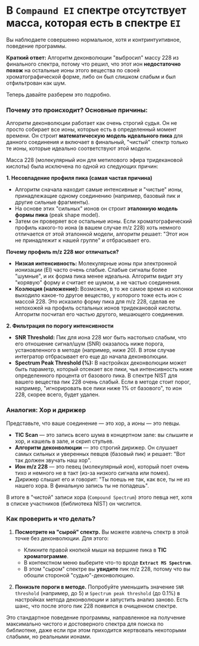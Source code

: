 # В `Compaund EI` спектре отсутствует масса, которая есть в спектре `EI`

Вы наблюдаете совершенно нормальное, хотя и контринтуитивное, поведение программы.

**Краткий ответ:** Алгоритм деконволюции "выбросил" массу 228 из финального спектра, потому что решил, что этот ион **недостаточно похож** на остальные ионы этого вещества по своей хроматографической форме, либо он был слишком слабым и был отфильтрован как шум.

Теперь давайте разберем это подробно.

### Почему это происходит? Основные причины:

Алгоритм деконволюции работает как очень строгий судья. Он не просто собирает все ионы, которые есть в определенный момент времени. Он строит **математическую модель идеального пика** для данного соединения и включает в финальный, "чистый" спектр только те ионы, которые идеально соответствуют этой модели.

Масса 228 (молекулярный ион для метилового эфира тридекановой кислоты) была исключена по одной из следующих причин:

**1. Несовпадение профиля пика (самая частая причина)**
*   Алгоритм сначала находит самые интенсивные и "чистые" ионы, принадлежащие одному соединению (например, базовый пик и другие сильные фрагменты).
*   На основе этих "сильных" ионов он строит **эталонную модель формы пика** (peak shape model).
*   Затем он проверяет все остальные ионы. Если хроматографический профиль какого-то иона (в вашем случае m/z 228) хоть немного отличается от этой эталонной модели, алгоритм решает: "Этот ион не принадлежит к нашей группе" и отбрасывает его.

**Почему профиль m/z 228 мог отличаться?**
*   **Низкая интенсивность:** Молекулярные ионы при электронной ионизации (EI) часто очень слабые. Слабые сигналы более "шумные", и их форма пика менее идеальна. Алгоритм видит эту "корявую" форму и считает ее шумом, а не частью соединения.
*   **Коэлюция (наложение):** Возможно, в то же самое время из колонки выходило какое-то другое вещество, у которого тоже есть ион с массой 228. Это исказило форму пика для m/z 228, сделав ее непохожей на профиль остальных ионов тридекановой кислоты. Алгоритм посчитал его частью другого, мешающего соединения.

**2. Фильтрация по порогу интенсивности**
*   **SNR Threshold:** Пик для иона 228 мог быть настолько слабым, что его отношение сигнал/шум (SNR) оказалось ниже порога, установленного в методе (например, ниже 20). В этом случае интегратор отбрасывает его еще до начала деконволюции.
*   **Spectrum Peak Threshold (%):** В настройках деконволюции может быть параметр, который отсекает все пики, чья интенсивность ниже определенного процента от базового пика. В спектре NIST для вашего вещества пик 228 очень слабый. Если в методе стоит порог, например, "игнорировать все пики ниже 1% от базового", то ион 228, скорее всего, будет удален.

### Аналогия: Хор и дирижер

Представьте, что ваше соединение — это хор, а ионы — это певцы.
*   **TIC Scan** — это запись всего шума в концертном зале: вы слышите и хор, и кашель в зале, и скрип стульев.
*   **Алгоритм деконволюции** — это строгий дирижер. Он слушает самых сильных и уверенных певцов (базовый пик) и решает: "Вот так должен звучать наш хор".
*   **Ион m/z 228** — это певец (молекулярный ион), который поет очень тихо и немного не в такт (из-за низкого сигнала или помех).
*   Дирижер слышит его и говорит: "Ты поешь не так, как все, ты не из нашего хора. В финальную запись ты не попадешь".

В итоге в "чистой" записи хора (`Compound Spectrum`) этого певца нет, хотя в списке участников (библиотека NIST) он числится.

### Как проверить и что делать?

1.  **Посмотрите на "сырой" спектр.** Вы можете извлечь спектр в этой точке без деконволюции. Для этого:
    *   Кликните правой кнопкой мыши на вершине пика в **TIC хроматограмме**.
    *   В контекстном меню выберите что-то вроде **`Extract MS Spectrum`**.
    *   В этом "сыром" спектре вы **увидите** пик m/z 228, потому что вы обошли стороной "судью"-деконволюцию.

2.  **Понизьте пороги в методе.** Попробуйте уменьшить значение `SNR threshold` (например, до 5) и `Spectrum peak threshold` (до 0.1%) в настройках метода деконволюции и запустить анализ заново. Есть шанс, что после этого пик 228 появится в очищенном спектре.

Это стандартное поведение программы, направленное на получение максимально чистого и достоверного спектра для поиска по библиотеке, даже если при этом приходится жертвовать некоторыми слабыми, но реальными ионами.